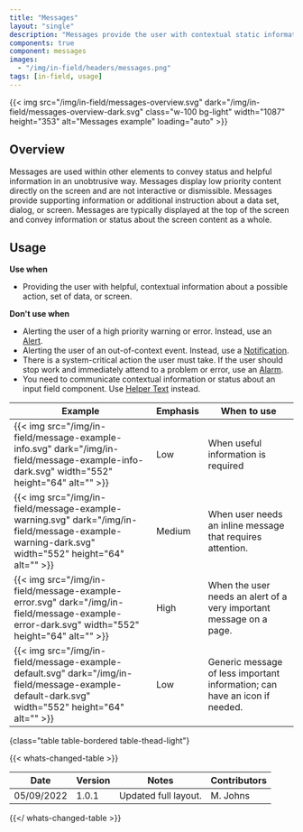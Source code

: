 ```yaml
---
title: "Messages"
layout: "single"
description: "Messages provide the user with contextual static information. They have a lower priority than a notification or prompt."
components: true
component: messages
images:
  - "/img/in-field/headers/messages.png"
tags: [in-field, usage]
---
```


{{< img src="/img/in-field/messages-overview.svg" dark="/img/in-field/messages-overview-dark.svg" class="w-100 bg-light" width="1087" height="353" alt="Messages example" loading="auto" >}}

## Overview

Messages are used within other elements to convey status and helpful information in an unobtrusive way. Messages display low priority content directly on the screen and are not interactive or dismissible. Messages provide supporting information or additional instruction about a data set, dialog, or screen. Messages are typically displayed at the top of the screen and convey information or status about the screen content as a whole.

## Usage

**Use when**

- Providing the user with helpful, contextual information about a possible action, set of data, or screen.

**Don't use when**

- Alerting the user of a high priority warning or error. Instead, use an [Alert](/components/in-field/alert/).
- Alerting the user of an out-of-context event. Instead, use a [Notification](/components/in-field/notifications/).
- There is a system-critical action the user must take. If the user should stop work and immediately attend to a problem or error, use an [Alarm](/components/in-field/alarms/).
- You need to communicate contextual information or status about an input field component. Use [Helper Text](/components/in-field/helper-text/) instead.

<!-- prettier-ignore-start -->
| Example                                                                                    | Emphasis | When to use                                                                                      |
| ------------------------------------------------------------------------------------------ | -------- | ------------------------------------------------------------------------------------------------ |
| {{< img src="/img/in-field/message-example-info.svg" dark="/img/in-field/message-example-info-dark.svg" width="552" height="64" alt="" >}} | Low   | When useful information is required                                                              |
| {{< img src="/img/in-field/message-example-warning.svg" dark="/img/in-field/message-example-warning-dark.svg" width="552" height="64" alt="" >}} | Medium   | When user needs an inline message that requires attention.                                                |
| {{< img src="/img/in-field/message-example-error.svg" dark="/img/in-field/message-example-error-dark.svg" width="552" height="64" alt="" >}} | High   | When the user needs an alert of a very important message on a page.                                |
| {{< img src="/img/in-field/message-example-default.svg" dark="/img/in-field/message-example-default-dark.svg" width="552" height="64" alt="" >}}  | Low      | Generic message of less important information; can have an icon if needed. |
{class="table table-bordered table-thead-light"}
<!-- prettier-ignore-end -->

{{< whats-changed-table >}}

| Date       | Version | Notes                | Contributors |
| ---------- | ------- | -------------------- | ------------ |
| 05/09/2022 | 1.0.1   | Updated full layout. | M. Johns     |

{{</ whats-changed-table >}}
